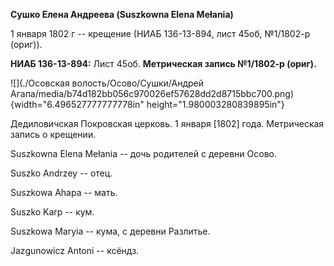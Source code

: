 **Сушко Елена Андреева (Suszkowna Elena Mełania)**

1 января 1802 г -- крещение (НИАБ 136-13-894, лист 45об, №1/1802-р
(ориг)).

**НИАБ 136-13-894:** Лист 45об. **Метрическая запись №1/1802-р (ориг).**

![](./Осовская волость/Осово/Сушки/Андрей Агапа/media/b74d182bb056c970026ef57628dd2d8715bbc700.png){width="6.496527777777778in"
height="1.980003280839895in"}

Дедиловичская Покровская церковь. 1 января \[1802\] года. Метрическая
запись о крещении.

Suszkowna Elena Mełania -- дочь родителей с деревни Осовo.

Suszko Andrzey -- отец.

Suszkowa Ahapa -- мать.

Suszko Karp -- кум.

Suszkowa Maryia -- кума, с деревни Разлитье.

Jazgunowicz Antoni -- ксёндз.

